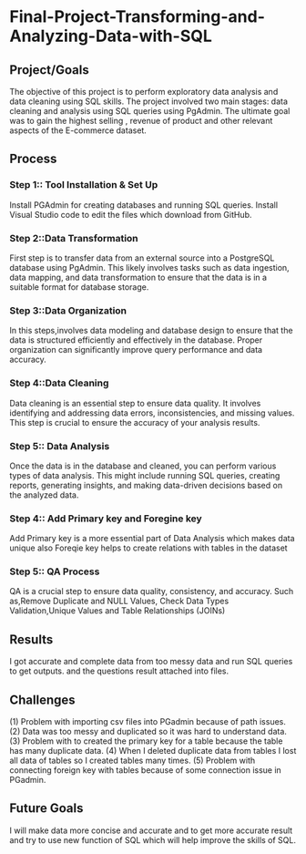 # Final-Project-Transforming-and-Analyzing-Data-with-SQL

## Project/Goals
The objective of this project is to perform exploratory data analysis and data cleaning using SQL skills. The project involved two main stages: data cleaning and analysis using SQL queries using PgAdmin.
The ultimate goal was to gain the highest selling , revenue of product and other relevant aspects of the E-commerce dataset.
## Process
### Step 1:: Tool Installation & Set Up
 Install PGAdmin for creating databases and running SQL queries.
 Install Visual Studio code to edit the files which download from GitHub.

### Step 2::Data Transformation
 First step is to transfer data from an external source into a PostgreSQL database using PgAdmin. 
 This likely involves tasks such as data ingestion, data mapping, and data transformation to ensure that the data 
   is in a suitable format for database storage.

### Step 3::Data Organization
 In this steps,involves data modeling and database design to ensure that the data is structured efficiently and effectively in the database. Proper organization can significantly improve query performance and data accuracy.


### Step 4::Data Cleaning
Data cleaning is an essential step to ensure data quality. It involves identifying and addressing data errors, inconsistencies, and missing values. This step is crucial to ensure the accuracy of your analysis results.

### Step 5:: Data Analysis
Once the data is in the database and cleaned, you can perform various types of data analysis. This might include running SQL queries, creating reports, generating insights, and making data-driven decisions based on the analyzed data.

### Step 4:: Add Primary key and Foregine key
 Add Primary key is a more essential part of Data Analysis which makes data unique also Foreqie key helps to create relations with tables in the dataset
### Step 5:: QA Process
 QA is a crucial step to ensure data quality, consistency, and accuracy. Such as,Remove Duplicate and NULL Values, Check Data Types Validation,Unique Values and Table Relationships (JOINs)
    
## Results
I got accurate and complete data from too messy data and run SQL queries to get outputs. 
and the questions result attached into files.

## Challenges 
(1) Problem with importing csv files into PGadmin because of path issues.
(2) Data was too messy and duplicated so it was hard to understand data.
(3) Problem with to created the primary key for a table because the table has many duplicate data.
(4) When I deleted duplicate data from tables I lost all data of tables so I created tables many times.
(5) Problem with connecting foreign key with tables because of some connection issue in PGadmin.


## Future Goals
 I will make data more concise and accurate and to get more accurate result and try to use new function of SQL which will help improve the skills of SQL.


